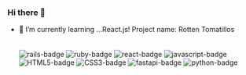 ### Hi there 👋
- 🌱 I’m currently learning ...React.js! Project name: Rotten Tomatillos <br><br><br>
![rails-badge][ruby-rails] ![ruby-badge][ruby]  ![react-badge][react] ![javascript-badge][javascript] ![HTML5-badge][HTML5] ![CSS3-badge][CSS3] ![fastapi-badge][fastapi] ![python-badge][python] <br>

<!--

[my portfolio](https://yuji3000.github.io/dev/)
- 🔭 I’m currently working on ...
**Yuji3000/Yuji3000** is a ✨ _special_ ✨ repository because its `README.md` (this file) appears on your GitHub profile.

Here are some ideas to get you started:

- 👯 I’m looking to collaborate on ...
- 🤔 I’m looking for help with ...
- 💬 Ask me about ...
- 📫 How to reach me: ...
- 😄 Pronouns: ...
- ⚡ Fun fact: ...
-->
[ruby]: https://img.shields.io/badge/-Ruby-CC0000?style=flat-square&logo=ruby&logoColor=FEFEFE
[ruby-rails]: https://img.shields.io/badge/-Ruby_on_Rails-CC0000?style=flat-square&logo=ruby-on-rails&logoColor=FEFEFE

[HTML5]: https://img.shields.io/badge/-HTML5-E34F26?style=flat-square&logo=html5&logoColor=FEFEFE
[CSS3]: https://img.shields.io/badge/-CSS3-1572B6?style=flat-square&logo=css3&logoColor=FEFEFE

[react]: https://img.shields.io/badge/-ReactJS-61DAFB?logo=react&logoColor=white&style=flat-square
[javascript]: https://img.shields.io/badge/-JavaScript-black?style=flat-square&logo=javascript

[python]: https://img.shields.io/badge/-Python-FFD43B?style=flat-square&logo=python&logoColor=blue
[fastapi]: https://img.shields.io/badge/FastAPI-005571?style=flat-square&logo=fastapi

